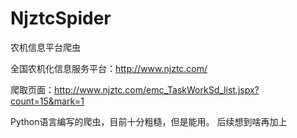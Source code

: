 # NjztcSpider
农机信息平台爬虫

全国农机化信息服务平台：http://www.njztc.com/

爬取页面：http://www.njztc.com/emc_TaskWorkSd_list.jspx?count=15&mark=1

Python语言编写的爬虫，目前十分粗糙，但是能用。
后续想到啥再加上
